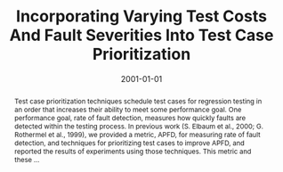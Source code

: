 ---
title: "Incorporating Varying Test Costs And Fault Severities Into Test Case Prioritization"
abstract: "Test case prioritization techniques schedule test cases for regression testing in an order that increases their ability to meet some performance goal. One performance goal, rate of fault detection, measures how quickly faults are detected within the testing process. In previous work (S. Elbaum et al., 2000; G. Rothermel et al., 1999), we provided a metric, APFD, for measuring rate of fault detection, and techniques for prioritizing test cases to improve APFD, and reported the results of experiments using those techniques. This metric and these …"
date: 2001-01-01
venue: "Proceedings of the 23rd International Conference on Software Engineering, ICSE 2001, 12-19 May 2001, Toronto, Ontario, Canada"
paperurl: https://ieeexplore.ieee.org/abstract/document/919106/
authors: "Sebastian G. Elbaum, Alexey G. Malishevsky and Gregg Rothermel"
awards: ""
---